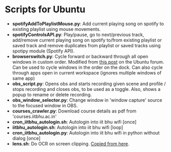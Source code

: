 # Scripts for Ubuntu
* **spotifyAddToPlaylistMouse.py**: Add current playing song on spotify to existing playlist using mouse movements.
* **spotifyControlsAPI.py**: Play/pause, go to next/previous track, add/remove current playing song on spotify to/from existing playlist or saved track and remove duplicates from playlist or saved tracks using spotipy module (Spotify API).
* **browserswitch.py**: Cycle forward or backward through all open windows in custom order. Modified from [this post](https://ubuntuforums.org/showthread.php?t=1204947&p=10455867#post10455867) on the Ubuntu forum. Can be used to cycle windows in the order on the dock. Can also cycle through apps open in current workspace (ignores multiple windows of same app)
* **obs_script.py**: Opens obs and starts recording given scene and profile / stops recording and closes obs, to be used as a toggle. 
Also, shows a popup to rename or delete recording.
* **obs\_window\_selector.py**: Change window in 'window capture' source to the focused window in OBS.
* **courses_crawler.py**: Download course details as pdf from 'courses.iitbhu.ac.in'
* **cron\_iitbhu\_autologin.sh**: Autologin into iit bhu wifi [once]
* **iitbhu\_autologin.sh**: Autologin into iit bhu wifi [loop]
* **cron\_iitbhu\_autologin.py**: Autologin into iit bhu wifi in python without dialog [once]
* **lens.sh**: Do OCR on screen clipping. [Copied from here](https://gist.github.com/mnofresno/25d0cc6a45aa8644596705c78382304e).
